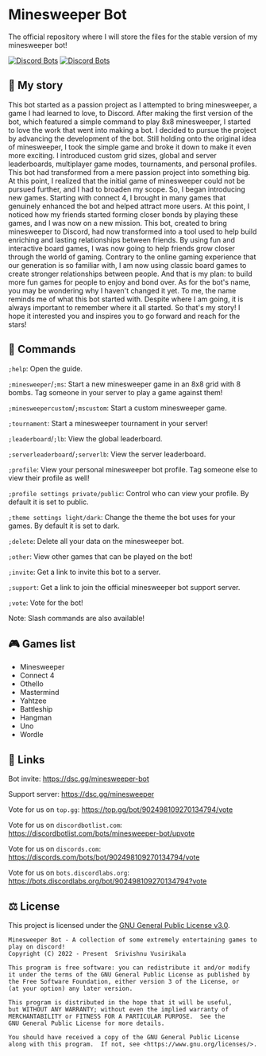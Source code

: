 # Minesweeper Bot
The official repository where I will store the files for the stable version of my minesweeper bot!

[![Discord Bots](https://top.gg/api/widget/902498109270134794.svg)](https://top.gg/bot/902498109270134794)
[![Discord Bots](https://discords.com/bots/api/bot/902498109270134794/widget)](https://discords.com/bots/bots/902498109270134794)

## 📖 My story
This bot started as a passion project as I attempted to bring minesweeper, a game I had learned to love, to Discord. After making the first version of the bot, which featured a simple command to play 8x8 minesweeper, I started to love the work that went into making a bot. I decided to pursue the project by advancing the development of the bot. Still holding onto the original idea of minesweeper, I took the simple game and broke it down to make it even more exciting. I introduced custom grid sizes, global and server leaderboards, multiplayer game modes, tournaments, and personal profiles. This bot had transformed from a mere passion project into something big. At this point, I realized that the initial game of minesweeper could not be pursued further, and I had to broaden my scope. So, I began introducing new games. Starting with connect 4, I brought in many games that genuinely enhanced the bot and helped attract more users. At this point, I noticed how my friends started forming closer bonds by playing these games, and I was now on a new mission. This bot, created to bring minesweeper to Discord, had now transformed into a tool used to help build enriching and lasting relationships between friends. By using fun and interactive board games, I was now going to help friends grow closer through the world of gaming. Contrary to the online gaming experience that our generation is so familiar with, I am now using classic board games to create stronger relationships between people. And that is my plan: to build more fun games for people to enjoy and bond over. As for the bot's name, you may be wondering why I haven't changed it yet. To me, the name reminds me of what this bot started with. Despite where I am going, it is always important to remember where it all started. So that's my story! I hope it interested you and inspires you to go forward and reach for the stars!

## 📜 Commands
`;help`: Open the guide.

`;minesweeper`/`;ms`: Start a new minesweeper game in an 8x8 grid with 8 bombs. Tag someone in your server to play a game against them!

`;minesweepercustom`/`;mscustom`: Start a custom minesweeper game.

`;tournament`: Start a minesweeper tournament in your server!

`;leaderboard`/`;lb`: View the global leaderboard.

`;serverleaderboard`/`;serverlb`: View the server leaderboard.

`;profile`: View your personal minesweeper bot profile. Tag someone else to view their profile as well!

`;profile settings private/public`: Control who can view your profile. By default it is set to public.

`;theme settings light/dark`: Change the theme the bot uses for your games. By default it is set to dark.

`;delete`: Delete all your data on the minesweeper bot.

`;other`: View other games that can be played on the bot!

`;invite`: Get a link to invite this bot to a server.

`;support`: Get a link to join the official minesweeper bot support server.

`;vote`: Vote for the bot!

Note: Slash commands are also available!

## 🎮 Games list
- Minesweeper
- Connect 4
- Othello
- Mastermind
- Yahtzee
- Battleship
- Hangman
- Uno
- Wordle

## 🔗 Links
Bot invite: https://dsc.gg/minesweeper-bot

Support server: https://dsc.gg/minesweeper

Vote for us on `top.gg`: https://top.gg/bot/902498109270134794/vote

Vote for us on `discordbotlist.com`: https://discordbotlist.com/bots/minesweeper-bot/upvote

Vote for us on `discords.com`: https://discords.com/bots/bot/902498109270134794/vote

Vote for us on `bots.discordlabs.org`: https://bots.discordlabs.org/bot/902498109270134794?vote

## ⚖ License
This project is licensed under the [GNU General Public License v3.0](https://github.com/vsmart-06/minesweeper-hosting/blob/master/LICENSE.md).

    Minesweeper Bot - A collection of some extremely entertaining games to play on discord!
    Copyright (C) 2022 - Present  Srivishnu Vusirikala

    This program is free software: you can redistribute it and/or modify
    it under the terms of the GNU General Public License as published by
    the Free Software Foundation, either version 3 of the License, or
    (at your option) any later version.

    This program is distributed in the hope that it will be useful,
    but WITHOUT ANY WARRANTY; without even the implied warranty of
    MERCHANTABILITY or FITNESS FOR A PARTICULAR PURPOSE.  See the
    GNU General Public License for more details.

    You should have received a copy of the GNU General Public License
    along with this program.  If not, see <https://www.gnu.org/licenses/>.